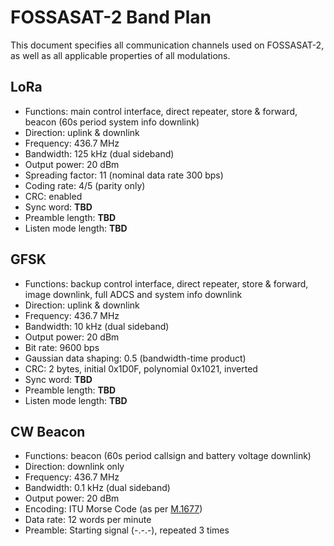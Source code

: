 # FOSSASAT-2 Band Plan
This document specifies all communication channels used on FOSSASAT-2, as well as all applicable properties of all modulations.

## LoRa
* Functions: main control interface, direct repeater, store & forward, beacon (60s period system info downlink)
* Direction: uplink & downlink
* Frequency: 436.7 MHz
* Bandwidth: 125 kHz (dual sideband)
* Output power: 20 dBm
* Spreading factor: 11 (nominal data rate 300 bps)
* Coding rate: 4/5 (parity only)
* CRC: enabled
* Sync word: **TBD**
* Preamble length: **TBD**
* Listen mode length: **TBD**

## GFSK
* Functions: backup control interface, direct repeater, store & forward, image downlink, full ADCS and system info downlink
* Direction: uplink & downlink
* Frequency: 436.7 MHz
* Bandwidth: 10 kHz (dual sideband)
* Output power: 20 dBm
* Bit rate: 9600 bps
* Gaussian data shaping: 0.5 (bandwidth-time product)
* CRC: 2 bytes, initial 0x1D0F, polynomial 0x1021, inverted
* Sync word: **TBD**
* Preamble length: **TBD**
* Listen mode length: **TBD**

## CW Beacon
* Functions: beacon (60s period callsign and battery voltage downlink)
* Direction: downlink only
* Frequency: 436.7 MHz
* Bandwidth: 0.1 kHz (dual sideband)
* Output power: 20 dBm
* Encoding: ITU Morse Code (as per [M.1677](https://www.itu.int/rec/R-REC-M.1677-1-200910-I/))
* Data rate: 12 words per minute
* Preamble: Starting signal (-.-.-), repeated 3 times
